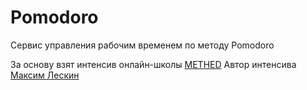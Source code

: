 # Pomodoro
Сервис управления рабочим временем по методу Pomodoro

За основу взят интенсив онлайн-школы [METHED](https://methed.ru/)
Автор интенсива [Максим Лескин](https://t.me/quper24)

